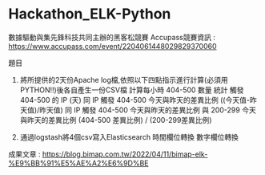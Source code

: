 # Hackathon_ELK-Python

數據驅動與集先鋒科技共同主辦的黑客松競賽
Accupass競賽資訊 : https://www.accupass.com/event/2204061448029829370060

題目
1. 將所提供的2天份Apache log檔,依照以下四點指示進行計算(必須用PYTHON!!)後各自產生一份CSV檔
計算每小時 404-500 數量
統計 觸發 404-500 的 IP (天)
同 IP 觸發 404-500 今天與昨天的差異比例 ((今天值-昨天值)/昨天值)
同 IP 觸發 404-500 今天與昨天的差異比例 與 200-299 今天與昨天的差異比例 (404-500 差異比例) / (200-299差異比例)

2. 通過logstash將4個csv寫入Elasticsearch
時間欄位轉換
數字欄位轉換

成果文章 : https://blog.bimap.com.tw/2022/04/11/bimap-elk-%E9%BB%91%E5%AE%A2%E6%9D%BE
